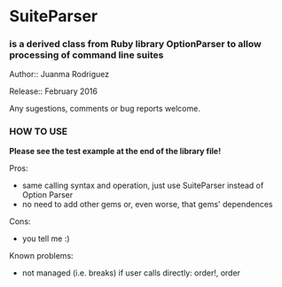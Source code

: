 # SuiteParser

### is a derived class from Ruby library OptionParser to allow processing of command line suites

Author:: Juanma Rodriguez

Release:: February 2016

Any sugestions, comments or bug reports welcome.

### HOW TO USE

**Please see the test example at the end of the library file!**

Pros:
 * same calling syntax and operation, just use SuiteParser instead
   of Option Parser
 * no need to add other gems or, even worse, that gems' dependences

Cons:
 * you tell me :)

Known problems:
 * not managed (i.e. breaks) if user calls directly: order!, order
